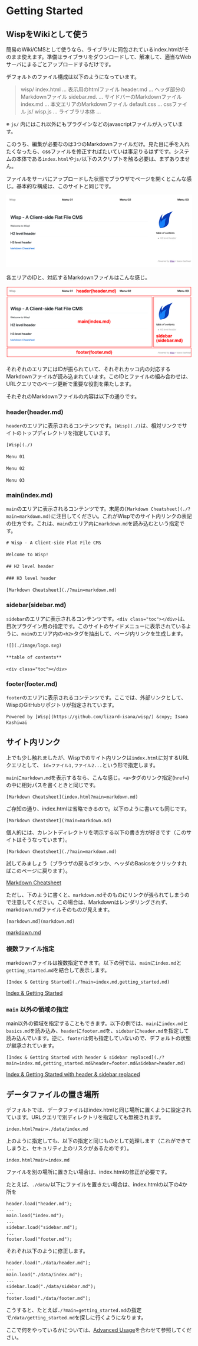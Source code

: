 # Getting Started

## WispをWikiとして使う
簡易のWiki/CMSとして使うなら、ライブラリに同包されているindex.htmlがそのまま使えます。準備はライブラリをダウンロードして、解凍して、適当なWebサーバにまるごとアップロードするだけです。

デフォルトのファイル構成は以下のようになっています。

>wisp/
>  index.html   ... 表示用のhtmlファイル
>  header.md    ... ヘッダ部分のMarkdownファイル
>  sidebar.md.    ... サイドバーのMarkdownファイル
>  index.md   ... 本文エリアのMarkdownファイル
>  default.css    ... cssファイル
>  js/
>    wisp.js    ... ライブラリ本体
>    ...

※ `js/` 内にはこれ以外にもプラグインなどのjavascriptファイルが入っています。

このうち、編集が必要なのは3つのMarkdownファイルだけ。見た目に手を入れたくなったら、cssファイルを修正すればたいていは事足りるはずです。システムの本体である`index.html`や`js/`以下のスクリプトを触る必要は、まずありません。

ファイルをサーバにアップロードした状態でブラウザでページを開くとこんな感じ。基本的な構成は、このサイトと同じです。

![](./image/default_screen.png)

各エリアのIDと、対応するMarkdownファイルはこんな感じ。

![](./image/default_screen_annotated.png)

それぞれのエリアにはIDが振られていて、それぞれカッコ内の対応するMarkdownファイルが読み込まれています。このIDとファイルの組み合わせは、URLクエリでのページ更新で重要な役割を果たします。

それぞれのMarkdownファイルの内容は以下の通りです。

### header(header.md)
`header`のエリアに表示されるコンテンツです。`[Wisp](./)`は、相対リンクでサイトのトップディレクトリを指定しています。

```
[Wisp](./)

Menu 01

Menu 02

Menu 03
```

### main(index.md)
`main`のエリアに表示されるコンテンツです。末尾の`[Markdown Cheatsheet](./?main=markdown.md)`に注目してください。これがWispでのサイト内リンクの表記の仕方です。これは、`main`のエリア内に`markdown.md`を読み込むという指定です。

```
# Wisp - A Client-side Flat File CMS

Welcome to Wisp!

## H2 level header

### H3 level header

[Markdown Cheatsheet](./?main=markdown.md)

```

### sidebar(sidebar.md)
`sidebar`のエリアに表示されるコンテンツです。`<div class="toc"></div>`は、目次プラグイン用の指定です。このサイトのサイドメニューに表示されているように、`main`のエリア内の`<h2>`タグを抽出して、ページ内リンクを生成します。

```
![](./image/logo.svg)

**table of contents**

<div class="toc"></div>
```

### footer(footer.md)
`footer`のエリアに表示されるコンテンツです。ここでは、外部リンクとして、WispのGitHubリポジトリが指定されています。

```
Powered by [Wisp](https://github.com/lizard-isana/wisp/) &copy; Isana Kashiwai

```

## サイト内リンク
上でも少し触れましたが、Wispでのサイト内リンクは`index.html`に対するURLクエリとして、 `id=ファイル1,ファイル2...`という形で指定します。

`main`に`markdown.md`を表示するなら、こんな感じ。`<a>`タグのリンク指定(`href=`)の中に相対パスを書くときと同じです。

```
[Markdown Cheatsheet](index.html?main=markdown.md)
```

ご存知の通り、index.htmlは省略できるので。以下のように書いても同じです。

```
[Markdown Cheatsheet](?main=markdown.md)
```
個人的には、カレントディレクトリを明示する以下の書き方が好きです（このサイトはそうなっています）。

```
[Markdown Cheatsheet](./?main=markdown.md)
```

試してみましょう（ブラウザの戻るボタンか、ヘッダのBasicsをクリックすればこのページに戻ります）。

[Markdown Cheatsheet](./?main=markdown.md)

ただし、下のように書くと、`markdown.md`そのものにリンクが張られてしまうので注意してください。この場合は、Markdownはレンダリングされず、markdown.mdファイルそのものが見えます。

```
[markdown.md](markdown.md)
```

[markdown.md](markdown.md)

### 複数ファイル指定
markdownファイルは複数指定できます。以下の例では、`main`に`index.md`と`getting_started.md`を結合して表示します。

```
[Index & Getting Started](./?main=index.md,getting_started.md)

```
[Index & Getting Started](./?main=index.md,getting_started.md)

### `main` 以外の領域の指定

main以外の領域を指定することもできます。以下の例では、`main`に`index.md`と`basics.md`を読み込み、`header`に`footer.md`を、`sidebar`に`header.md`を指定して読み込んでいます。逆に、`footer`は何も指定していないので、デフォルトの状態が継承されています。

```
[Index & Getting Started with header & sidebar replaced](./?main=index.md,getting_started.md&header=footer.md&sidebar=header.md)

```
[Index & Getting Started with header & sidebar replaced](./?main=index.md,getting_started.md&header=footer.md&sidebar=header.md)


## データファイルの置き場所
デフォルトでは、データファイルはindex.htmlと同じ場所に置くように設定されています。URLクエリで別ディレクトリを指定しても無視されます。

```
index.html?main=./data/index.md
```
上のように指定しても、以下の指定と同じものとして処理します（これができてしまうと、セキュリティ上のリスクがあるためです）。

```
index.html?main=index.md
```
ファイルを別の場所に置きたい場合は、index.htmlの修正が必要です。

たとえば、`./data/`以下にファイルを置きたい場合は、index.htmlの以下の4か所を

```
header.load("header.md");
...
main.load("index.md");
...
sidebar.load("sidebar.md");
...
footer.load("footer.md");
```
それぞれ以下のように修正します。

```
header.load("./data/header.md");
...
main.load("./data/index.md");
...
sidebar.load("./data/sidebar.md");
...
footer.load("./data/footer.md");
```

こうすると、たとえば`./?main=getting_started.md`の指定で`/data/getting_started.md`を探しに行くようになります。

ここで何をやっているかについては、[Advanced Usage](./?main=advanced.md)を合わせて参照してください。
